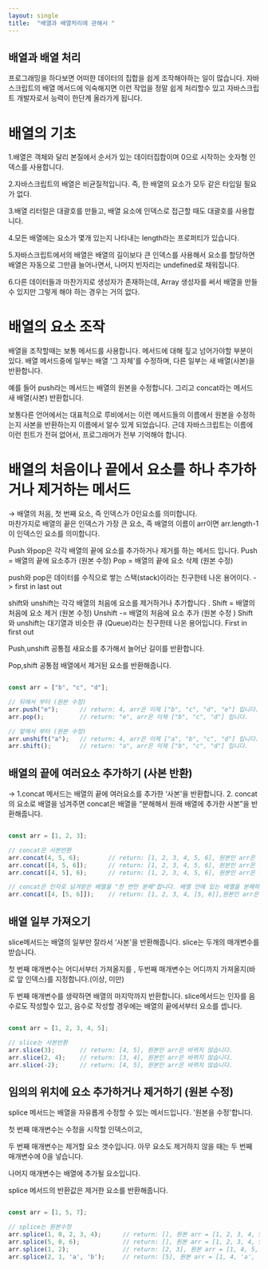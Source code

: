 ```yaml
---
layout: single
title:  "배열과 배열처리에 관해서 "
---
```


## 배열과 배열 처리 

프로그래밍을 하다보면 어떠한 데이터의 집합을 쉽게 조작해야하는 일이 많습니다. 
자바스크립트의 배열 메서드에 익숙해지면 이런 작업을 정말 쉽게 처리할수 있고 자바스크립트 개발자로서 능력이 한단계 올라가게 됩니다. 

# 배열의 기초  

1.배열은 객체와 달리 본질에서 순서가 있는 데이터집합이며 0으로 시작하는 숫자형 인덱스를 사용합니다.

2.자바스크립트의 배열은 비균질적입니다. 즉, 한 배열의 요소가 모두 같은 타입일 필요가 없다.

3.배열 리터럴은 대괄호를 만들고, 배열 요소에 인덱스로 접근할 때도 대괄호를 사용합니다. 

4.모든 배열에는 요소가 몇개 있는지 나타내는 length라는 프로퍼티가 있습니다.

5.자바스크립트에서의 배열은 배열의 길이보다 큰 인덱스를 사용해서 요소를 할당하면 배열은 자동으로 그만큼 늘어나면서, 나머지 빈자리는 undefined로 채워집니다.  

6.다른 데이터들과 마찬가지로 생성자가 존재하는데, Array 생성자를 써서 배열을 만들수 있지만 그렇게 해야 하는 경우는 거의 없다.

 
# 배열의 요소 조작 

배열을 조작할때는 보통 메서드를 사용합니다. 
메서드에 대해 짚고 넘어가야할 부분이 있다. 
배열 메서드중에 일부는 배열 ‘그 자체'를 수정하며, 다른 일부는 새 배열(사본)을 반환합니다. 

예를 들어 push라는 메서드는 배열의 원본을 수정합니다. 그리고 concat라는 메서드  새 배열(사본)
반환합니다. 

보통다른 언어에서는 대표적으로 루비에서는 이런 메서드들의 이름에서 원본을 수정하는지 사본을 반환하는지 이름에서 알수 있게 되었습니다.
근데 자바스크립트는 이름에 이런 힌트가 전혀 없어서, 프로그래머가 전부 기억해야 합니다. 

# 배열의 처음이나 끝에서 요소를 하나 추가하거나 제거하는 메서드
→ 배열의 처음, 첫 번째 요소, 즉 인덱스가 0인요소를 의미합니다.  
마찬가지로 배열의 끝은 인덱스가 가장 큰 요소, 즉 배열의 이름이 arr이면 arr.length-1이 인덱스인 요소를 의미합니다. 

Push 와pop은 각각 배열의 끝에 요소를 추가하거나 제거를 하는 메서드 입니다. 
Push = 배열의 끝에 요소추가 (원본 수정)
Pop = 배열의 끝에 요소 삭제 (원본 수정)

 push와 pop은 데이터를 수직으로 쌓는 스택(stack)이라는 친구한테 나온 용어이다.
-> first in last out


shift와 unshift는 각각 배열의 처음에 요소를 제거하거나 추가합니다 .
Shift = 배열의 처음에 요소 제거 (원본 수정)
Unshift -= 배열의 처음에 요소 추가 (원본 수정 ) 
Shift 와 unshift는 대기열과 비슷한 큐 (Queue)라는 친구한테 나온 용어입니다. 
First in first out 

Push,unshift 공통점 
새요소를 추가해서 늘어난 길이를 반환합니다. 

Pop,shift 공통점
배열에서 제거된 요소를 반환해줍니다. 

```javascript

const arr = ["b", "c", "d"];

// 뒤에서 부터 (원본 수정)
arr.push("e");      // return: 4, arr은 이제 ["b", "c", "d", "e"] 입니다.
arr.pop();          // return: "e", arr은 이제 ["b", "c", "d"] 입니다.

// 앞에서 부터 (원본 수정)
arr.unshift("a");   // return: 4, arr은 이제 ["a", "b", "c", "d"] 입니다.
arr.shift();        // return: "a", arr은 이제 ["b", "c", "d"] 입니다.


```


## 배열의 끝에 여러요소 추가하기 (사본 반환)
-> 1.concat 메서드는 배열의 끝에 여러요소를 추가한 ‘사본'을 반환합니다.
2. concat의 요소로 배열을 넘겨주면 concat은 배열을 “분해해서 원래 배열에 추가한 사본”을 반환해줍니다. 

```javascript

const arr = [1, 2, 3];

// concat은 사본반환
arr.concat(4, 5, 6);        // return: [1, 2, 3, 4, 5, 6], 원본인 arr은 바뀌지 않습니다.
arr.concat([4, 5, 6]);      // return: [1, 2, 3, 4, 5, 6], 원본인 arr은 바뀌지 않습니다.
arr.concat([4, 5], 6);      // return: [1, 2, 3, 4, 5, 6], 원본인 arr은 바뀌지 않습니다.

// concat은 인자로 넘겨받은 배열을 "한 번만 분해"합니다. 배열 안에 있는 배열을 분해하지는 않습니다.
arr.concat([4, [5, 6]]);    // return: [1, 2, 3, 4, [5, 6]],원본인 arr은 바뀌지 않습니다.

```

## 배열 일부 가져오기 
slice메서드는 배열의 일부만 잘라서 ‘사본'을 반환해줍니다. 
slice는 두개의 매개변수를 받습니다.

첫 번째 매개변수는 어디서부터 가져올지를 , 두번째 매개변수는 어디까지 가져올지(바로 앞 인덱스)를 지정합니다.(이상, 미만)

두 번째 매개변수를 생략하면 배열의 마지막까지 반환합니다. 
slice메서드는 인자를 음수로도 작성할수 있고, 음수로 작성할 경우에는 배열의 끝에서부터 요소를 셉니다. 


```javascript

const arr = [1, 2, 3, 4, 5]; 

// slice는 사본반환
arr.slice(3);       // return: [4, 5], 원본인 arr은 바뀌지 않습니다.
arr.slice(2, 4);    // return: [3, 4], 원본인 arr은 바뀌지 않습니다.
arr.slice(-2);      // return: [4, 5], 원본인 arr은 바뀌지 않습니다.

```
## 임의의 위치에 요소 추가하거나 제거하기 (원본 수정)

splice 메서드는 배열을 자유롭게 수정할 수 있는 메서드입니다. '원본을 수정'합니다.

첫 번째 매개변수는 수정을 시작할 인덱스이고,

두 번째 매개변수는 제거할 요소 갯수입니다. 아무 요소도 제거하지 않을 때는 두 번째 매개변수에 0을 넣습니다.

나머지 매개변수는 배열에 추가될 요소입니다.

splice 메서드의 반환값은 제거한 요소를 반환해줍니다.

```javascript

const arr = [1, 5, 7];

// splice는 원본수정
arr.splice(1, 0, 2, 3, 4);      // return: [], 원본 arr = [1, 2, 3, 4, 5, 7];
arr.splice(5, 0, 6);            // return: [], 원본 arr = [1, 2, 3, 4, 5, 6, 7];
arr.splice(1, 2);               // return: [2, 3], 원본 arr = [1, 4, 5, 6, 7];
arr.splice(2, 1, 'a', 'b');     // return: [5], 원본 arr = [1, 4, 'a', 'b', 6, 7];

```




